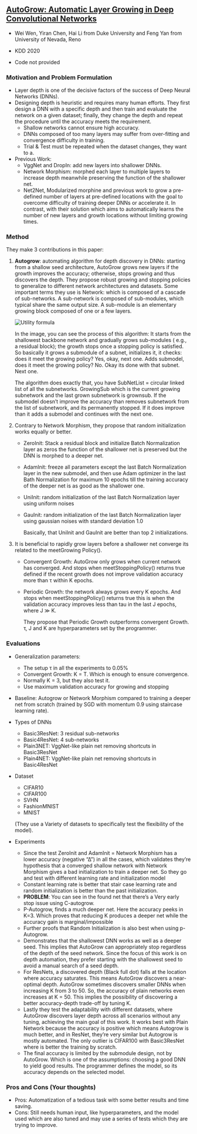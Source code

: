 ## [AutoGrow: Automatic Layer Growing in Deep Convolutional Networks](https://dl.acm.org/doi/pdf/10.1145/3394486.3403126)

* Wei Wen, Yiran Chen, Hai Li from Duke University and Feng Yan from University of Nevada, Reno

* KDD 2020

* Code not provided

### Motivation and Problem Formulation

* Layer depth is one of the decisive factors of the success of Deep Neural Networks (DNNs).
* Designing depth is heuristic and requires many human efforts. They first design a DNN with a specific depth and then train and evaluate the network on a given dataset; finally, they change the depth and repeat the procedure until the accuracy meets the requirement.
    * Shallow networks cannot ensure high accuracy.
    * DNNs composed of too many layers may suffer from over-fitting and convergence difficulty in training. 
    * Trial & Test must be repeated when the dataset changes, they want to a.
* Previous Work:
    * VggNet and DropIn: add new layers into shallower DNNs.
    * Network Morphism: morphed each layer to multiple layers to increase depth meanwhile preserving the function of the shallower net.
    * Net2Net, Modularized morphine and previous work to grow a pre-defined number of layers at pre-defined locations with the goal to overcome difficulty of training deeper DNNs or accelerate it. In contrast, with their solution which aims to automatically learns the number of new layers and growth locations without limiting growing times.


### Method

They make 3 contributions in this paper:

1) **Autogrow**: automating algorithm for depth discovery in DNNs: starting from a shallow seed architecture, AutoGrow grows new layers if the growth improves the accuracy; otherwise, stops growing and thus discovers the depth.  They propose robust growing and stopping policies to generalize to different network architectures and datasets. Some important terms they use is Network: which is composed of a cascade of sub-networks. A sub-network is composed of sub-modules, which typical share the same output size. A sub-module is an elementary growing block composed of one or a few layers.

   ![Utility formula](./utility.jpg)

    In the image, you can see the process of this algorithm: It starts from the shallowest backbone network and gradually grows sub-modules ( e.g., a residual block); the growth stops once a stopping policy is satisfied. So basically it grows a submodule of a subnet, initializes it, it checks: does it meet the growing policy? Yes, okay, next one. Adds submodel, does it meet the growing policy? No. Okay its done with that subnet. Next one.



    The algorithm does exactly that, you have SubNetList = circular linked list of all the subnetworks. GrowingSub which is the current growing subnetwork and the last grown subnetwork is grownsub. If the submodel doesn’t improve the accuracy than removes subnetwork from the list of subnetwork, and its permanently stopped. If it does improve than it adds a submodel and continues with the next one.

2) Contrary to Network Morphism, they propose that random initialization works equally or better.
    * ZeroInit: Stack a residual block and initialize Batch Normalization layer as zeros  the function of the shallower net is preserved but the DNN is morphed to a deeper net.
    * AdamInit: freeze all parameters except the last Batch Normalization layer in the new submodel, and then use Adam optimizer in the last Bath Normalization for maximum 10 epochs till the training accuracy of the deeper net is as good as the shallower one.
    * UniInit: random initialization of the last Batch Normalization layer using uniform noises
    * GauInit: random initialization of the last Batch Normalization layer using gaussian noises with standard deviation 1.0

      Basically, that UniInit and GauInit are better than top 2 initializations.

3) It is beneficial to rapidly grow layers before a shallower net converge its related to the meetGrowing Policy().
    * Convergent Growth: AutoGrow only grows when current network has converged.  And stops when meetStoppingPolicy() returns true defined if the recent growth does not improve validation accuracy more than τ within K epochs.

    * Periodic Growth: the network always grows every K epochs. And stops when meetStoppingPolicy() returns true this is when the validation accuracy improves less than tau in the last J epochs, where J ≫ K.

      They propose that Periodic Growth outperforms convergent Growth. τ, J and K are hyperparameters set by the programmer.



### Evaluations

* Generalization parameters:
    * The setup τ in all the experiments to 0.05%
    * Convergent Growth: K = T. Which is enough to ensure convergence.
    * Normally K = 3, but they also test it.
    * Use maximum validation accuracy for growing and stopping
* Baseline: Autogrow or Network Morphism compared to training a deeper net from scratch (trained by SGD with momentum 0.9 using staircase learning rate).
* Types of DNNs
    * Basic3ResNet: 3 residual sub-networks
    * Basic4ResNet: 4 sub-networks
    * Plain3NET: VggNet-like plain net removing shortcuts in Basic3ResNet
    * Plain4NET: VggNet-like plain net removing shortcuts in Basic4ResNet
* Dataset
    * CIFAR10
    * CIFAR100
    * SVHN
    * FashionMNIST
    * MNIST
   
    (They use a Variety of datasets to specifically test the flexibility of the model).
    
* Experiments

    * Since the test ZeroInit and AdamInit = Network Morphism has a lower accuracy (negative “∆”) in all the cases, which validates they’re hypothesis that a converged shallow network with Network Morphism gives a bad initialization to train a deeper net. So they go and test with different learning rate and initialization model
    * Constant learning rate is better that stair case learning rate and random initialization is better than the past initialization.
    * **PROBLEM**: You can see in the found net that there’s a Very early stop issue using C-autogrow.
    * P-Autogrow, finds a much deeper net. Here the accuracy peeks in K=3. Which proves that reducing K produces a deeper net while the accuracy gain is marginal/impossible
    * Further proofs that Random Initialization is also best when using p-Autogrow.
    * Demonstrates that the shallowest DNN works as well as a deeper seed. This implies that AutoGrow can appropriately stop regardless of the depth of the seed network. Since the focus of this work is on depth automation, they prefer starting with the shallowest seed to avoid a manual search of a seed depth.
    * For ResNets, a discovered depth (Black full dot) falls at the location where accuracy saturates. This means AutoGrow discovers a near-optimal depth. AutoGrow sometimes discovers smaller DNNs when increasing K from 3 to 50. So, the accuracy of plain networks even increases at K = 50. This implies the possibility of discovering a better accuracy-depth trade-off by tuning K.
    * Lastly they test the adaptability with different datasets, where AutoGrow discovers layer depth across all scenarios without any tuning, achieving the main goal of this work. It works best with Plain Network because the accuracy is positive which means Autogrow is much better, and in ResNet, they’re very similar but Autogrow is mostly automated. The only outlier is CIFAR100 with Basic3ResNet where is better the training by scratch.
    * The final accuracy is limited by the submodule design, not by AutoGrow. Which is one of the assumptions: choosing a good DNN to yield good results. The programmer defines the model, so its accuracy depends on the selected model.

### Pros and Cons (Your thoughts)

* Pros: Automatization of a tedious task with some better results and time saving.
* Cons: Still needs human input, like hyperparameters, and the model used which are also tuned and may use a series of tests which they are trying to improve.

